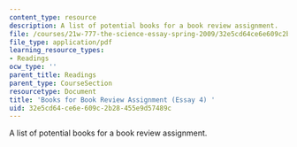 ```yaml
---
content_type: resource
description: A list of potential books for a book review assignment.
file: /courses/21w-777-the-science-essay-spring-2009/32e5cd64ce6e609c2b28455e9d57489c_MIT21W_777s09_read01_booklistessay4.pdf
file_type: application/pdf
learning_resource_types:
- Readings
ocw_type: ''
parent_title: Readings
parent_type: CourseSection
resourcetype: Document
title: 'Books for Book Review Assignment (Essay 4) '
uid: 32e5cd64-ce6e-609c-2b28-455e9d57489c
---
```

A list of potential books for a book review assignment.

